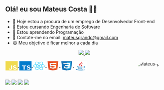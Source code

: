 ## Olá! eu sou Mateus Costa ✌🏽

- 🔭 Hoje estou a procura de um emprego de Desenvolvedor Front-end
- 🌱 Estou cursando Engenharia de Software
- 🤔 Estou aprendendo Programação
- 💬 Contate-me no email: mateusgrandc@gmail.com
- 😄 Meu objetivo é ficar melhor a cada dia

<div align="center">
  <a href="https://github.com/MateusCostaa">
  <img height="160em" src=https://github-readme-stats.vercel.app/api?username=MateusCostaa&show_icons=true&theme=tokyonight&include_all_commits=true&count_private=true"/>
  <img height="160em" src="https://github-readme-stats.vercel.app/api/top-langs/?username=MateusCostaa&layout=compact&langs_count=7&theme=tokyonight"/>
</div>

<div style="display: inline_block"><br>
  <img align="center" alt="Mateus-Js" height="30" width="40" src="https://raw.githubusercontent.com/devicons/devicon/master/icons/javascript/javascript-plain.svg">
  <img align="center" alt="Mateus-Ts" height="30" width="40" src="https://raw.githubusercontent.com/devicons/devicon/master/icons/typescript/typescript-plain.svg">
  <img align="center" alt="Mateus-React" height="30" width="40" src="https://raw.githubusercontent.com/devicons/devicon/master/icons/react/react-original.svg">
  <img align="center" alt="Mateus-HTML" height="30" width="40" src="https://raw.githubusercontent.com/devicons/devicon/master/icons/html5/html5-original.svg">
  <img align="center" alt="Mateus-CSS" height="30" width="40" src="https://raw.githubusercontent.com/devicons/devicon/master/icons/css3/css3-original.svg">
  <img align="center" alt="Mateus-Java" height="30" width="40" src="https://raw.githubusercontent.com/devicons/devicon/master/icons/java/java-original.svg">
  <img align="right" alt="Mateus-pic" height="150" style="border-radius:50px;" src="https://cdn.discordapp.com/attachments/493296689357258763/1034291509488529408/IMG_20220814_120208_076.jpg?width=676&height=676">
</div>
  
  ##
  
  <div> 
  <a href="https://www.instagram.com/teus.coast/" target="_blank"><img src="https://img.shields.io/badge/-Instagram-%23E4405F?style=for-the-badge&logo=instagram&logoColor=white" target="_blank"></a>
 <a href="https://discord.com/channels/@me" target="_blank"><img src="https://img.shields.io/badge/Discord-7289DA?style=for-the-badge&logo=discord&logoColor=white" target="_blank"></a> 
  <a href = "mailto:mateusgrandc@gmail.com"><img src="https://img.shields.io/badge/-Gmail-%23333?style=for-the-badge&logo=gmail&logoColor=white" target="_blank"></a>
  <a href="https://www.linkedin.com/in/mateus-da-costa-gomes-999909206/" target="_blank"><img src="https://img.shields.io/badge/-LinkedIn-%230077B5?style=for-the-badge&logo=linkedin&logoColor=white" target="_blank"></a> 
 
    
</div>

